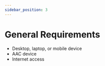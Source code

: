 ```yaml
---
sidebar_position: 3
---
```


# General Requirements

- Desktop, laptop, or mobile device
- AAC device
- Internet access